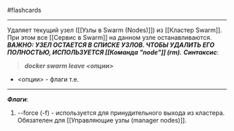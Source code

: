 #flashcards 
***
Удаляет текущий узел ([[Узлы в Swarm (Nodes)]]) из [[Кластер Swarm]]. При этом все [[Сервис в Swarm]] на данном узле останавливаются.
***ВАЖНО: УЗЕЛ ОСТАЕТСЯ В СПИСКЕ УЗЛОВ. ЧТОБЫ УДАЛИТЬ ЕГО ПОЛНОСТЬЮ, ИСПОЛЬЗУЕТСЯ [[Команда "node"]] (rm).***
***Синтаксис***:
>***docker swarm leave <опции>***
- <опции> - флаги т.е.
***
***Флаги***:
1. --force (-f) - используется для принудительного выхода из кластера. Обязателен для [[Управляющие узлы (manager nodes)]].